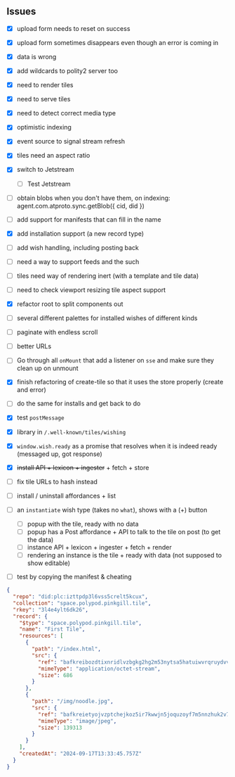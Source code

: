 
## Issues

- [x] upload form needs to reset on success
- [x] upload form sometimes disappears even though an error is coming in
- [x] data is wrong
- [x] add wildcards to polity2 server too
- [x] need to render tiles
- [x] need to serve tiles
- [x] need to detect correct media type
- [x] optimistic indexing
- [x] event source to signal stream refresh
- [x] tiles need an aspect ratio
- [x] switch to Jetstream
  - [ ] Test Jetstream
- [ ] obtain blobs when you don't have them, on indexing: agent.com.atproto.sync.getBlob({ cid, did })
- [ ] add support for manifests that can fill in the name
- [x] add installation support (a new record type)
- [ ] add wish handling, including posting back
- [ ] need a way to support feeds and the such
- [ ] tiles need way of rendering inert (with a template and tile data)
- [ ] need to check viewport resizing tile aspect support
- [x] refactor root to split components out
- [ ] several different palettes for installed wishes of different kinds
- [ ] paginate with endless scroll
- [ ] better URLs
- [ ] Go through all `onMount` that add a listener on `sse` and make sure they clean up on unmount
- [x] finish refactoring of create-tile so that it uses the store properly (create and error)
- [ ] do the same for installs and get back to do 

- [x] test `postMessage`
- [x] library in `/.well-known/tiles/wishing`
- [x] `window.wish.ready` as a promise that resolves when it is indeed ready (messaged up, got response)
- [x] ~~install API + lexicon + ingester~~ + fetch + store
- [ ] fix tile URLs to hash instead
- [ ] install / uninstall affordances + list
- [ ] an `instantiate` wish type (takes no `what`), shows with a (+) button
  - [ ] popup with the tile, ready with no data
  - [ ] popup has a Post affordance + API to talk to the tile on post (to get the data)
  - [ ] instance API + lexicon + ingester + fetch + render
  - [ ] rendering an instance is the tile + ready with data (not supposed to show editable)
- [ ] test by copying the manifest & cheating

```json
{
  "repo": "did:plc:izttpdp3l6vss5crelt5kcux",
  "collection": "space.polypod.pinkgill.tile",
  "rkey": "3l4e4ylt6dk26",
  "record": {
    "$type": "space.polypod.pinkgill.tile",
    "name": "First Tile",
    "resources": [
      {
        "path": "/index.html",
        "src": {
          "ref": "bafkreibozdtixnridlvzbgkg2hg2m53nytsa5hatuiwvrqruydvvy52whu",
          "mimeType": "application/octet-stream",
          "size": 686
        }
      },
      {
        "path": "/img/noodle.jpg",
        "src": {
          "ref": "bafkreietyojvzptchejkoz5ir7kwwjn5joquzoyf7m5nnzhuk2v7ju63uy",
          "mimeType": "image/jpeg",
          "size": 139313
        }
      }
    ],
    "createdAt": "2024-09-17T13:33:45.757Z"
  }
}
```
